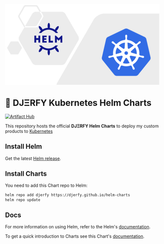 ![logo-helm-kubernetes](.github/assets/logo-helm-kubernetes.png)

# 🐳 DJΞRFY Kubernetes Helm Charts

[![Artifact Hub](https://img.shields.io/endpoint?url=https://artifacthub.io/badge/repository/djerfy)](https://artifacthub.io/packages/search?repo=djerfy)

This repository hosts the official **DJΞRFY Helm Charts** to deploy my custom products to [Kubernetes](https://kubernetes.io/)

## Install Helm

Get the latest [Helm release](https://github.com/kubernetes/helm#install).

## Install Charts

You need to add this Chart repo to Helm:

```console
helm repo add djerfy https://djerfy.github.io/helm-charts
helm repo update
```

## Docs

For more information on using Helm, refer to the Helm's [documentation](https://docs.helm.sh/using_helm/#quickstart-guide).

To get a quick introduction to Charts see this Chart's [documentation](https://docs.helm.sh/developing_charts/#charts).

